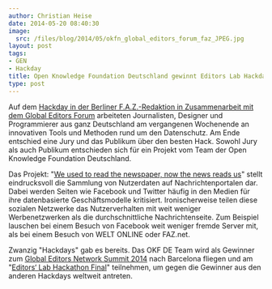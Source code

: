 ```yaml
---
author: Christian Heise
date: 2014-05-20 08:40:30
image:
  src: /files/blog/2014/05/okfn_global_editors_forum_faz_JPEG.jpg
layout: post
tags:
- GEN
- Hackday
title: Open Knowledge Foundation Deutschland gewinnt Editors Lab Hackday
type: post
---
```


Auf dem [Hackday in der Berliner F.A.Z.-Redaktion in Zusammenarbeit mit dem Global Editors Forum](http://www.globaleditorsnetwork.org/programmes/editors-lab/season-2013-2014/editors-lab-berlin/) arbeiteten Journalisten, Designer und Programmierer aus ganz Deutschland am vergangenen Wochenende an innovativen Tools und Methoden rund um den Datenschutz. Am Ende entschied eine Jury und das Publikum über den besten Hack. Sowohl Jury als auch Publikum entschieden sich für ein Projekt vom Team der Open Knowledge Foundation Deutschland.

Das Projekt: "[We used to read the newspaper, now the news reads us](http://newsreadsus.okfn.de/)" stellt eindrucksvoll die Sammlung von Nutzerdaten auf Nachrichtenportalen dar. Dabei werden Seiten wie Facebook und Twitter häufig in den Medien für ihre datenbasierte Geschäftsmodelle kritisiert. Ironischerweise teilen diese sozialen Netzwerke das Nutzerverhalten mit weit weniger Werbenetzwerken als die durchschnittliche Nachrichtenseite. Zum Beispiel lauschen bei einem Besuch von Facebook weit weniger fremde Server mit, als bei einem Besuch von WELT ONLINE oder FAZ.net.

Zwanzig "Hackdays" gab es bereits. Das OKF DE Team wird als Gewinner zum [Global Editors Network Summit 2014](http://www.globaleditorsnetwork.org/gen-summit/) nach Barcelona fliegen und am "[Editors‘ Lab Hackathon Final](http://www.globaleditorsnetwork.org/programmes/editors-lab/season-2013-2014/editors-lab-hackdays-final/)" teilnehmen, um gegen die Gewinner aus den anderen Hackdays weltweit antreten.